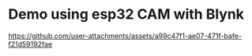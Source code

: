 # Demo using esp32 CAM with Blynk


https://github.com/user-attachments/assets/a99c47f1-ae07-471f-bafe-f21d59192fae

